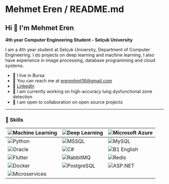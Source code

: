 # Mehmet Eren / README.md

## Hi 👋 I'm Mehmet Eren

**4th year Computer Engineering Student - Selçuk University**

I am a 4th year student at Selçuk University, Department of Computer Engineering. I do projects on deep learning and machine learning. I also have experience in image processing, database programming and cloud systems.

- 📍 I live in Bursa  
- 📧 You can reach me at [erenmhmt16@gmail.com](mailto:erenmhmt16@gmail.com)  
- 🔗 [LinkedIn](https://www.linkedin.com/in/mehmet-eren-48644128b/)  
- 💼 I am currently working on high-accuracy lung dysfunctional zone detection  
- 🤝 I am open to collaboration on open source projects  

---

### 🚀 Skills  

| ![Machine Learning](https://img.shields.io/badge/-Machine%20Learning-102230?logo=google&logoColor=white) | ![Deep Learning](https://img.shields.io/badge/-Deep%20Learning-00599C?logo=numpy&logoColor=white) | ![Microsoft Azure](https://img.shields.io/badge/-Microsoft%20Azure-0089D6?logo=microsoft-azure&logoColor=white) |  
|---|---|---|  
| ![Python](https://img.shields.io/badge/-Python-3776AB?logo=python&logoColor=white) | ![MSSQL](https://img.shields.io/badge/-MSSQL-CC2927?logo=microsoft-sql-server&logoColor=white) | ![MySQL](https://img.shields.io/badge/-MySQL-4479A1?logo=mysql&logoColor=white) |  
| ![Oracle](https://img.shields.io/badge/-Oracle-F80000?logo=oracle&logoColor=white) | ![C#](https://img.shields.io/badge/-C%23-239120?logo=c-sharp&logoColor=white) | ![B1 English](https://img.shields.io/badge/-B1%20English-0078D4?logo=translate&logoColor=white) |  
| ![Flutter](https://img.shields.io/badge/-Flutter-02569B?logo=flutter&logoColor=white) | ![RabbitMQ](https://img.shields.io/badge/-RabbitMQ-FF6600?logo=rabbitmq&logoColor=white) | ![Redis](https://img.shields.io/badge/-Redis-DC382D?logo=redis&logoColor=white) |  
| ![Docker](https://img.shields.io/badge/-Docker-2496ED?logo=docker&logoColor=white) | ![PostgreSQL](https://img.shields.io/badge/-PostgreSQL-336791?logo=postgresql&logoColor=white) | ![ASP.NET](https://img.shields.io/badge/-ASP.NET-5C2D91?logo=dotnet&logoColor=white) |  
| ![Microservices](https://img.shields.io/badge/-Microservices-000000?logo=microgen&logoColor=white) |  |  |  
